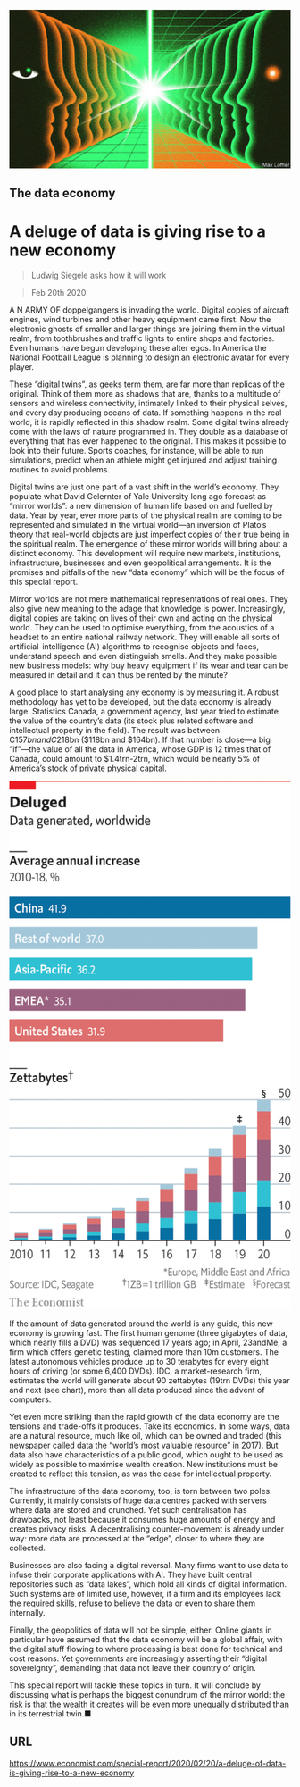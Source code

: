 ![](./images/20200222_SRD001_0.jpg)

## The data economy

# A deluge of data is giving rise to a new economy

> Ludwig Siegele asks how it will work

> Feb 20th 2020

A N ARMY OF doppelgangers is invading the world. Digital copies of aircraft engines, wind turbines and other heavy equipment came first. Now the electronic ghosts of smaller and larger things are joining them in the virtual realm, from toothbrushes and traffic lights to entire shops and factories. Even humans have begun developing these alter egos. In America the National Football League is planning to design an electronic avatar for every player.

These “digital twins”, as geeks term them, are far more than replicas of the original. Think of them more as shadows that are, thanks to a multitude of sensors and wireless connectivity, intimately linked to their physical selves, and every day producing oceans of data. If something happens in the real world, it is rapidly reflected in this shadow realm. Some digital twins already come with the laws of nature programmed in. They double as a database of everything that has ever happened to the original. This makes it possible to look into their future. Sports coaches, for instance, will be able to run simulations, predict when an athlete might get injured and adjust training routines to avoid problems.

Digital twins are just one part of a vast shift in the world’s economy. They populate what David Gelernter of Yale University long ago forecast as “mirror worlds”: a new dimension of human life based on and fuelled by data. Year by year, ever more parts of the physical realm are coming to be represented and simulated in the virtual world—an inversion of Plato’s theory that real-world objects are just imperfect copies of their true being in the spiritual realm. The emergence of these mirror worlds will bring about a distinct economy. This development will require new markets, institutions, infrastructure, businesses and even geopolitical arrangements. It is the promises and pitfalls of the new “data economy” which will be the focus of this special report.

Mirror worlds are not mere mathematical representations of real ones. They also give new meaning to the adage that knowledge is power. Increasingly, digital copies are taking on lives of their own and acting on the physical world. They can be used to optimise everything, from the acoustics of a headset to an entire national railway network. They will enable all sorts of artificial-intelligence (AI) algorithms to recognise objects and faces, understand speech and even distinguish smells. And they make possible new business models: why buy heavy equipment if its wear and tear can be measured in detail and it can thus be rented by the minute?

A good place to start analysing any economy is by measuring it. A robust methodology has yet to be developed, but the data economy is already large. Statistics Canada, a government agency, last year tried to estimate the value of the country’s data (its stock plus related software and intellectual property in the field). The result was between C$157bn and C$218bn ($118bn and $164bn). If that number is close—a big “if”—the value of all the data in America, whose GDP is 12 times that of Canada, could amount to $1.4trn-2trn, which would be nearly 5% of America’s stock of private physical capital.

![](./images/20200222_SRC130.png)

If the amount of data generated around the world is any guide, this new economy is growing fast. The first human genome (three gigabytes of data, which nearly fills a DVD) was sequenced 17 years ago; in April, 23andMe, a firm which offers genetic testing, claimed more than 10m customers. The latest autonomous vehicles produce up to 30 terabytes for every eight hours of driving (or some 6,400 DVDs). IDC, a market-research firm, estimates the world will generate about 90 zettabytes (19trn DVDs) this year and next (see chart), more than all data produced since the advent of computers.

Yet even more striking than the rapid growth of the data economy are the tensions and trade-offs it produces. Take its economics. In some ways, data are a natural resource, much like oil, which can be owned and traded (this newspaper called data the “world’s most valuable resource” in 2017). But data also have characteristics of a public good, which ought to be used as widely as possible to maximise wealth creation. New institutions must be created to reflect this tension, as was the case for intellectual property.

The infrastructure of the data economy, too, is torn between two poles. Currently, it mainly consists of huge data centres packed with servers where data are stored and crunched. Yet such centralisation has drawbacks, not least because it consumes huge amounts of energy and creates privacy risks. A decentralising counter-movement is already under way: more data are processed at the “edge”, closer to where they are collected.

Businesses are also facing a digital reversal. Many firms want to use data to infuse their corporate applications with AI. They have built central repositories such as “data lakes”, which hold all kinds of digital information. Such systems are of limited use, however, if a firm and its employees lack the required skills, refuse to believe the data or even to share them internally.

Finally, the geopolitics of data will not be simple, either. Online giants in particular have assumed that the data economy will be a global affair, with the digital stuff flowing to where processing is best done for technical and cost reasons. Yet governments are increasingly asserting their “digital sovereignty”, demanding that data not leave their country of origin.

This special report will tackle these topics in turn. It will conclude by discussing what is perhaps the biggest conundrum of the mirror world: the risk is that the wealth it creates will be even more unequally distributed than in its terrestrial twin.■

## URL

https://www.economist.com/special-report/2020/02/20/a-deluge-of-data-is-giving-rise-to-a-new-economy
